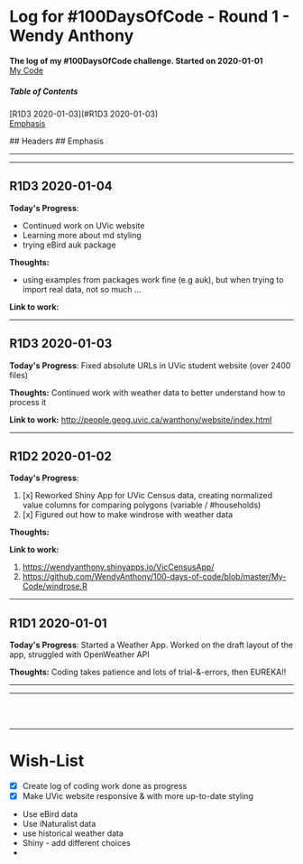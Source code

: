 # Log for #100DaysOfCode - Round 1 - Wendy Anthony

**The log of my #100DaysOfCode challenge. Started on 2020-01-01**  
[My Code](https://github.com/WendyAnthony/100-days-of-code/tree/master/My-Code)


##### Table of Contents  
[R1D3 2020-01-03](#R1D3 2020-01-03)  
[Emphasis](#emphasis)  

<a name="headers"/>
## Headers
## Emphasis
<a name="emphasis"/>

***  
***
## R1D3 2020-01-04
**Today's Progress**: 
- Continued work on UVic website
- Learning more about md styling
- trying eBird auk package


**Thoughts:** 
- using examples from packages work fine (e.g auk), but when trying to import real data, not so much ...

**Link to work:** 

***

## R1D3 2020-01-03
**Today's Progress**: Fixed absolute URLs in UVic student website (over 2400 files)

**Thoughts:** Continued work with weather data to better understand how to process it

**Link to work:** http://people.geog.uvic.ca/wanthony/website/index.html 

***

## R1D2 2020-01-02
**Today's Progress**: 
1. [x] Reworked Shiny App for UVic Census data, creating normalized value columns for comparing polygons (variable / #households)
2. [x] Figured out how to make windrose with weather data

**Thoughts:** 

**Link to work:** 
1. https://wendyanthony.shinyapps.io/VicCensusApp/
2. https://github.com/WendyAnthony/100-days-of-code/blob/master/My-Code/windrose.R

***

## R1D1 2020-01-01
**Today's Progress**: Started a Weather App. Worked on the draft layout of the app, struggled with OpenWeather API 

**Thoughts:** Coding takes patience and lots of trial-&-errors, then EUREKA!!

***  


***  
<br /><br />
***

# Wish-List
- [x] Create log of coding work done as progress
- [x] Make UVic website responsive & with more up-to-date styling
- Use eBird data
- Use iNaturalist data
- use historical weather data
- Shiny - add different choices
- 


